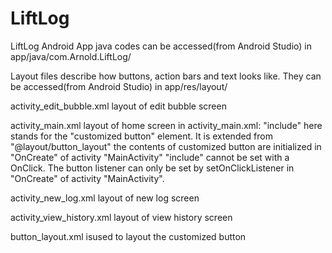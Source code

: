 # LiftLog
LiftLog Android App
java codes can be accessed(from Android Studio) in app/java/com.Arnold.LiftLog/



Layout files describe how buttons, action bars and text looks like. They can be accessed(from Android Studio) in app/res/layout/

activity_edit_bubble.xml  layout of edit bubble screen

activity_main.xml     layout of home screen
  in activity_main.xml:
    "include" here stands for the "customized button" element.
    It is extended from "@layout/button_layout"
    the contents of customized button are initialized  in "OnCreate" of activity "MainActivity"
    "include" cannot be set with a OnClick.
    The button listener can only be set by setOnClickListener in "OnCreate" of activity "MainActivity".
    
activity_new_log.xml     layout of new log screen

activity_view_history.xml     layout of view history screen

button_layout.xml isused to layout the customized button


